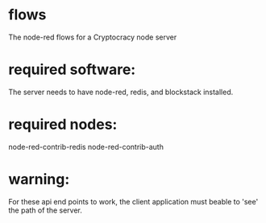 # flows
The node-red flows for a Cryptocracy node server

# required software:

The server needs to have node-red, redis, and blockstack installed.

# required nodes:

node-red-contrib-redis
node-red-contrib-auth

# warning:

For these api end points to work, the client application must beable to 'see' the path of the server.
